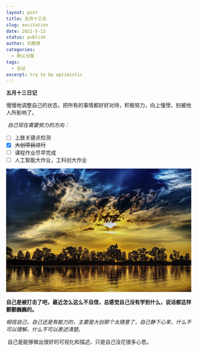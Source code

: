 ```yaml
---
layout: post
title: 五月十三日
slug: excitation 
date: 2021-5-13
status: publish
author: 刘胜琪
categories: 
  - 默认分类
tags: 
  - 日记
excerpt: try to be optimistic
---
```


**五月十三日记**

​	慢慢地调整自己的状态，把所有的事情都好好对待，积极努力，向上憧憬，别被他人所影响了。

​	*自己现在需要努力的方向：*

- [ ] 上肢关键点检测
- [x] ~~大创项目进行~~
- [ ] 课程作业尽早完成
- [ ] 人工智能大作业，工科创大作业

![6fbdadc798ecdeed157aca85113bfc95](myimages/6fbdadc798ecdeed157aca85113bfc95.jpg)

​	**自己是被打击了吧，最近怎么这么不自信，总感觉自己没有学到什么，说话都这样颤颤巍巍的。**

​	*相信自己，自己还是有能力的，主要是大创那个太随意了，自己静下心来，什么不可以理解，什么不可以表述清楚。*

​	自己是能够做出很好的可视化和描述，只是自己没花很多心思。